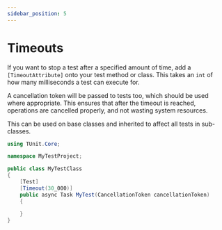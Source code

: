 ```yaml
---
sidebar_position: 5
---
```


# Timeouts

If you want to stop a test after a specified amount of time, add a `[TimeoutAttribute]` onto your test method or class. This takes an `int` of how many milliseconds a test can execute for.

A cancellation token will be passed to tests too, which should be used where appropriate. This ensures that after the timeout is reached, operations are cancelled properly, and not wasting system resources.

This can be used on base classes and inherited to affect all tests in sub-classes.

```csharp
using TUnit.Core;

namespace MyTestProject;

public class MyTestClass
{
    [Test]
    [Timeout(30_000)]
    public async Task MyTest(CancellationToken cancellationToken)
    {
        
    }
}
```